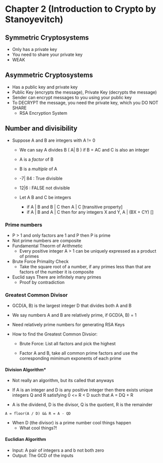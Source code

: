 
# Chapter 2 (Introduction to Crypto by Stanoyevitch)

## Symmetric Cryptosystems

- Only has a private key 
- You need to share your private key
- WEAK

## Asymmetric Cryptosystems

- Has a public key and private key
- Public Key (encrypts the message), Private Key (decrypts the message)
- Sender can encrypt messages to you using your public key
- To DECRYPT the message, you need the private key, which you DO NOT SHARE
    - RSA Encryption System 

## Number and divisibility

- Suppose A and B are integers with A != 0
    - We can say A divides B ( A| B ) if B = AC and C is also an integer
    - A is a *factor* of B
    - B is a *multiple* of A
    - -7| 84 : True divisible
    - 12|6 :   FALSE not divisible

    - Let A B and C be integers
        - if A | B and B | C then A | C  [transitive property]
        - if A | B and A | C then for any integers X and Y, A | (BX + CY)  []

### Prime numbers

- P > 1 and only factors are 1 and P then P is prime
- Not prime numbers are composite
- Fundamental Theorm of Arithmetic 
    - Every positive integer A > 1 can be uniquely expressed as a product of primes
- Brute Force Primality Check
    - Take the square root of a number, if any primes less than that are factors of the number it is composite
- Euclid says There are infinitely many primes
    - Proof by contradiction
    
### Greatest Common Divisor

- GCD(A, B) is the largest integer D that divides both A and B
- We say numbers A and B are relatively prime, if GCD(A, B) = 1
- Need relatively prime numbers for generating RSA Keys
- How to find the Greatest Common Divsior:

    - Brute Force: List all factors and pick the highest

    - Factor A and B, take all common prime factors and use the corresponding mimimum exponents of each prime

#### Division Algorithm*
- Not really an algorithm, but its called that anyways

- If A is an integer and D is any positive integer then there exists unique integers Q and R
    satisfying 0 <= R < D such that A = DQ + R

- A is the dividend, D is the divisor, Q is the quotient, R is the remainder

```A = floor(A / D) && R = A - QD ```

- When D (the divisor) is a prime number cool things happen
    - What cool things?!

#### Euclidian Algorithm 

- Input: A pair of integers a and b not both zero
- Output: The GCD of the inputs













    
